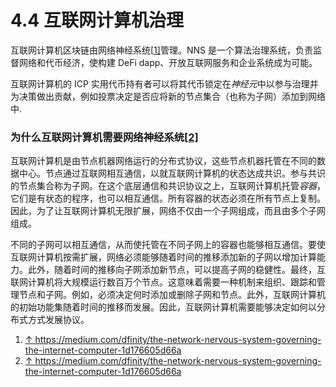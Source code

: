 # 4.4 互联网计算机治理

互联网计算机区块链由网络神经系统[[1\]](https://wiki.internetcomputer.org/wiki/Governance_of_the_Internet_Computer#cite_note-1)管理。NNS 是一个算法治理系统，负责监督网络和代币经济，使构建 DeFi dapp、开放互联网服务和企业系统成为可能。

互联网计算机的 ICP 实用代币持有者可以将其代币锁定在*神经元*中以参与治理并为决策做出贡献，例如投票决定是否应将新的节点集合（也称为子网）添加到网络中.

### 为什么互联网计算机需要网络神经系统[[2\]](https://wiki.internetcomputer.org/wiki/Governance_of_the_Internet_Computer#cite_note-2)

互联网计算机是由节点机器网络运行的分布式协议，这些节点机器托管在不同的数据中心。节点通过互联网相互通信，以就互联网计算机的状态达成共识。参与共识的节点集合称为子网。在这个底层通信和共识协议之上，互联网计算机托管*容器*，它们是有状态的程序，也可以相互通信。所有容器的状态必须在所有节点上复制。因此，为了让互联网计算机无限扩展，网络不仅由一个子网组成，而且由多个子网组成。

不同的子网可以相互通信，从而使托管在不同子网上的容器也能够相互通信。要使互联网计算机按需扩展，网络必须能够随着时间的推移添加新的子网以增加计算能力。此外，随着时间的推移向子网添加新节点，可以提高子网的稳健性。最终，互联网计算机将大规模运行数百万个节点。这意味着需要一种机制来组织、跟踪和管理节点和子网。例如，必须决定何时添加或删除子网和节点。此外，互联网计算机的初始功能集随着时间的推移而发展。因此，互联网计算机需要能够决定如何以分布式方式发展协议。

1. [↑ ](https://wiki.internetcomputer.org/wiki/Governance_of_the_Internet_Computer#cite_ref-1)https://medium.com/dfinity/the-network-nervous-system-governing-the-internet-computer-1d176605d66a
2. [↑ ](https://wiki.internetcomputer.org/wiki/Governance_of_the_Internet_Computer#cite_ref-2)https://medium.com/dfinity/the-network-nervous-system-governing-the-internet-computer-1d176605d66a

